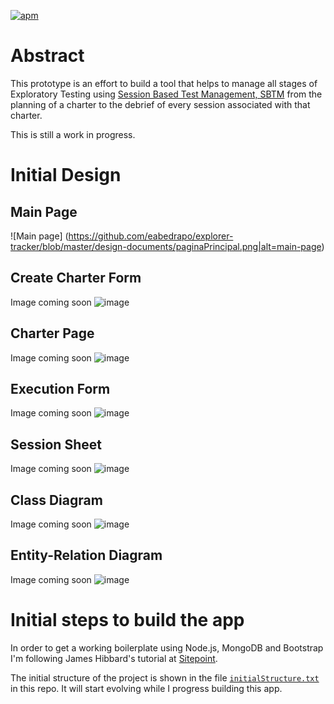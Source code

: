 [![apm](https://img.shields.io/badge/License-MIT-blue.svg)](https://github.com/eabedrapo/explorer-tracker/master/LICENSE.md)

# Abstract

This prototype is an effort to build a tool that helps to manage all stages of Exploratory Testing using [Session Based Test Management, SBTM](https://www.satisfice.com/download/session-based-test-management) from the planning of a charter to the debrief of every session associated with that charter.

This is still a work in progress.

# Initial Design

## Main Page
![Main page]
(https://github.com/eabedrapo/explorer-tracker/blob/master/design-documents/paginaPrincipal.png|alt=main-page)

## Create Charter Form
Image coming soon
![image]()

## Charter Page
Image coming soon
![image]()

## Execution Form
Image coming soon
![image]()

## Session Sheet
Image coming soon
![image]()

## Class Diagram
Image coming soon
![image]()

## Entity-Relation Diagram
Image coming soon
![image]()

# Initial steps to build the app

In order to get a working boilerplate using Node.js, MongoDB and Bootstrap I'm following James Hibbard's tutorial at [Sitepoint](https://www.sitepoint.com/build-simple-beginner-app-node-bootstrap-mongodb/).

The initial structure of the project is shown in the file [`initialStructure.txt`](https://github.com/eabedrapo/explorer-tracker/master/design-documents/initial-structure.txt) in this repo. It will start evolving while I progress building this app.